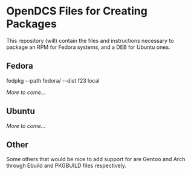 # OpenDCS Files for Creating Packages

This repository (will) contain the files and instructions necessary to package
an RPM for Fedora systems, and a DEB for Ubuntu ones.

## Fedora

fedpkg --path fedora/ --dist f23 local

_More to come..._

## Ubuntu

_More to come..._

## Other

Some others that would be nice to add support for are Gentoo and Arch through
Ebuild and PKGBUILD files respectively.
